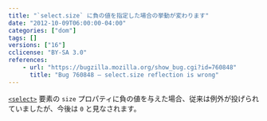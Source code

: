 ```yaml
---
title: "`select.size` に負の値を指定した場合の挙動が変わります"
date: "2012-10-09T06:00:00-04:00"
categories: ["dom"]
tags: []
versions: ["16"]
cclicense: "BY-SA 3.0"
references:
    - url: "https://bugzilla.mozilla.org/show_bug.cgi?id=760848"
      title: "Bug 760848 – select.size reflection is wrong"
---
```

[`<select>`](https://developer.mozilla.org/ja/docs/Web/HTML/Element/select) 要素の `size` プロパティに負の値を与えた場合、従来は例外が投げられていましたが、今後は `0` と見なされます。
